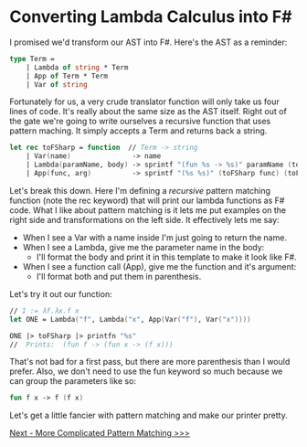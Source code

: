# Converting Lambda Calculus into F#

I promised we'd transform our AST into F#.  Here's the AST as a reminder:

```fsharp
type Term = 
    | Lambda of string * Term
    | App of Term * Term
    | Var of string
```

Fortunately for us, a very crude translator function will only take us four lines of code.  It's really about the same size as the AST itself.  Right out of the gate we're going to write ourselves a recursive function that uses pattern maching.  It simply accepts a Term and returns back a string.


```fsharp
let rec toFSharp = function  // Term -> string
    | Var(name)               -> name
    | Lambda(paramName, body) -> sprintf "(fun %s -> %s)" paramName (toFSharp body)
    | App(func, arg)          -> sprintf "(%s %s)" (toFSharp func) (toFSharp arg)
```

Let's break this down.  Here I'm defining a *recursive* pattern matching function 
(note the rec keyword) that will print our lambda functions as F# code.  What I like about
pattern matching is it lets me put examples on the right side and transformations on the 
left side.  It effectively lets me say:

* When I see a Var with a name inside I'm just going to return the name.
* When I see a Lambda, give me the parameter name in the body:
    * I'll format the body and print it in this template to make it look like F#.
* When I see a function call (App), give me the function and it's argument:
    * I'll format both and put them in parenthesis.

Let's try it out our function:

```fsharp
// 1 := λf.λx.f x
let ONE = Lambda("f", Lambda("x", App(Var("f"), Var("x"))))

ONE |> toFSharp |> printfn "%s"  
//  Prints:  (fun f -> (fun x -> (f x)))
```

That's not bad for a first pass, but there are more parenthesis than I would prefer.  Also, we don't need to use the fun keyword so much because we can group the parameters like so:

```fsharp
fun f x -> f (f x)
```

Let's get a little fancier with pattern matching and make our printer pretty.

[Next - More Complicated Pattern Matching >>>](03-pattern-matching.md)
